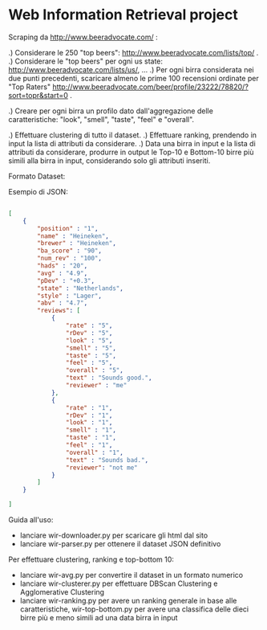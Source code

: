 # Web Information Retrieval project


Scraping da http://www.beeradvocate.com/ :

.) Considerare le 250 "top beers": http://www.beeradvocate.com/lists/top/ .
.) Considerare le "top beers" per ogni us state: http://www.beeradvocate.com/lists/us/, ...
.) Per ogni birra considerata nei due punti precedenti, scaricare almeno le prime 100 recensioni ordinate per "Top Raters" http://www.beeradvocate.com/beer/profile/23222/78820/?sort=topr&start=0 .

.) Creare per ogni birra un profilo dato dall'aggregazione delle caratteristiche: "look", "smell", "taste", "feel" e "overall".

.) Effettuare clustering di tutto il dataset.
.) Effettuare ranking, prendendo in input la lista di attributi da considerare.
.) Data una birra in input e la lista di attributi da considerare, produrre in output le Top-10 e Bottom-10 birre più simili alla birra in input, considerando solo gli attributi inseriti.


Formato Dataset:


Esempio di JSON:

```json

[	
	{	
		"position" : "1",
		"name" : "Heineken",
		"brewer" : "Heineken",
		"ba_score" : "90",
		"num_rev" : "100",
		"hads" : "20",
		"avg" : "4.9",
		"pDev" : "+0.3",
		"state" : "Netherlands",
		"style" : "Lager",
		"abv" : "4.7",
		"reviews": [
			{
				"rate" : "5",
				"rDev" : "5",
				"look" : "5",
				"smell" : "5",
				"taste" : "5",
				"feel" : "5",
				"overall" : "5",
				"text" : "Sounds good.",
				"reviewer" : "me"
			},
			{
				"rate" : "1",
				"rDev" : "1",
				"look" : "1",
				"smell" : "1",
				"taste" : "1",
				"feel" : "1",
				"overall" : "1",
				"text" : "Sounds bad.",
				"reviewer": "not me"
			}
		]
	}

]
```
Guida all'uso:
- lanciare wir-downloader.py per scaricare gli html dal sito
- lanciare wir-parser.py per ottenere il dataset JSON definitivo

Per effettuare clustering, ranking e top-bottom 10:
- lanciare wir-avg.py per convertire il dataset in un formato numerico
- lanciare wir-clusterer.py per effettuare DBScan Clustering e Agglomerative Clustering
- lanciare wir-ranking.py per avere un ranking generale in base alle caratteristiche, wir-top-bottom.py per avere una classifica delle dieci birre più e meno simili ad una data birra in input
